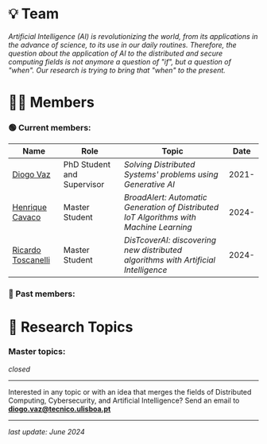 # 💡 Team

*Artificial Intelligence (AI) is revolutionizing the world, from its applications in the advance of science, to its use in our daily routines. Therefore, the question about the application of AI to the distributed and secure computing fields is not anymore a question of "if", but a question of "when". Our research is trying to bring that "when" to the present.*

# 👨‍💻 Members

### 🟢 Current members:

| **Name** | **Role** | **Topic** | **Date** |
| --- | --- | --- | --- |
| [Diogo Vaz](https://diogolvaz.github.io/) | PhD Student and Supervisor | *Solving Distributed Systems' problems using Generative AI* | 2021- |
| [Henrique Cavaco](https://pt.linkedin.com/in/henriquecavaco) | Master Student | *BroadAlert: Automatic Generation of Distributed IoT Algorithms with Machine Learning* | 2024- |
| [Ricardo Toscanelli](https://pt.linkedin.com/in/ricardo-toscanelli) | Master Student | *DisTcoverAI: discovering new distributed algorithms with Artificial Intelligence* | 2024- |


### 🔴 Past members:

# 🔬 Research Topics

### Master topics:

*closed*

---

Interested in any topic or with an idea that merges the fields of Distributed Computing, Cybersecurity, and Artificial Intelligence? Send an email to **diogo.vaz@tecnico.ulisboa.pt**

---
*last update: June 2024*
